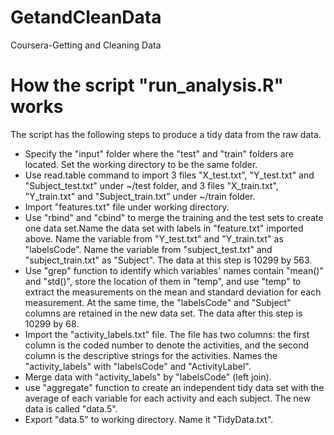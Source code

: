 GetandCleanData
===============

Coursera-Getting and Cleaning Data

How the script "run_analysis.R" works
====================

The script has the following steps to produce a tidy data from the raw data.

 - Specify the "input" folder where the "test" and "train" folders are located. Set the working directory to be the same folder.
 - Use read.table command to import 3 files "X_test.txt", "Y_test.txt" and "Subject_test.txt" under ~/test folder, and 3 files "X_train.txt", "Y_train.txt" and "Subject_train.txt" under ~/train folder.
 - Import "features.txt" file under working directory. 
 - Use "rbind" and "cbind" to merge the training and the test sets to create one data set.Name the data set with labels in "feature.txt" imported above. Name the variable from "Y_test.txt" and "Y_train.txt" as "labelsCode". Name the variable from "subject_test.txt" and "subject_train.txt" as "Subject". The data at this step is 10299 by 563.
 - Use "grep" function to identify which variables' names contain "mean()" and "std()", store the location of them in "temp", and use "temp" to extract the measurements on the mean and standard deviation for each measurement. At the same time, the "labelsCode" and "Subject" columns are retained in the new data set. The data after this step is 10299 by 68.
 - Import the "activity_labels.txt" file. The file has two columns: the first column is the coded number to denote the activities, and the second column is the descriptive strings for the activities. Names the "activity_labels" with "labelsCode" and "ActivityLabel".
 - Merge data with "activity_labels" by "labelsCode" (left join).
 - use "aggregate" function to create an independent tidy data set with the average of each variable for each activity and each subject. The new data is called "data.5".
 - Export "data.5" to working directory. Name it "TidyData.txt". 
